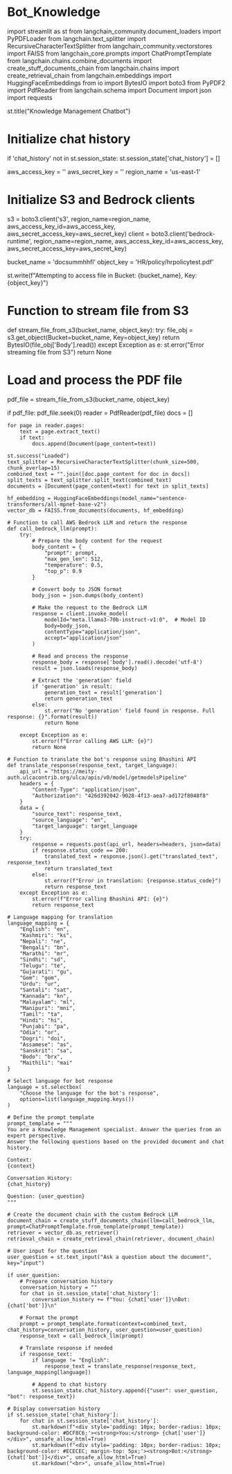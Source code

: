 # Bot_Knowledge
import streamlit as st
from langchain_community.document_loaders import PyPDFLoader
from langchain.text_splitter import RecursiveCharacterTextSplitter
from langchain_community.vectorstores import FAISS
from langchain_core.prompts import ChatPromptTemplate
from langchain.chains.combine_documents import create_stuff_documents_chain
from langchain.chains import create_retrieval_chain
from langchain.embeddings import HuggingFaceEmbeddings
from io import BytesIO
import boto3
from PyPDF2 import PdfReader
from langchain.schema import Document
import json
import requests
 
st.title("Knowledge Management Chatbot")
 
# Initialize chat history
if 'chat_history' not in st.session_state:
    st.session_state['chat_history'] = []
 
aws_access_key = ''
aws_secret_key = ''
region_name = 'us-east-1'
 
# Initialize S3 and Bedrock clients
s3 = boto3.client('s3', region_name=region_name, aws_access_key_id=aws_access_key, aws_secret_access_key=aws_secret_key)
client = boto3.client('bedrock-runtime', region_name=region_name, aws_access_key_id=aws_access_key, aws_secret_access_key=aws_secret_key)
 
bucket_name = 'docsummhhfl'
object_key = 'HR/policy/hrpolicytest.pdf'
 
st.write(f"Attempting to access file in Bucket: {bucket_name}, Key: {object_key}")
 
# Function to stream file from S3
def stream_file_from_s3(bucket_name, object_key):
    try:
        file_obj = s3.get_object(Bucket=bucket_name, Key=object_key)
        return BytesIO(file_obj['Body'].read())
    except Exception as e:
        st.error("Error streaming file from S3")
        return None
 
# Load and process the PDF file
pdf_file = stream_file_from_s3(bucket_name, object_key)
 
if pdf_file:
    pdf_file.seek(0)
    reader = PdfReader(pdf_file)
    docs = []
 
    for page in reader.pages:
        text = page.extract_text()
        if text:
            docs.append(Document(page_content=text))
 
    st.success("Loaded")
    text_splitter = RecursiveCharacterTextSplitter(chunk_size=500, chunk_overlap=15)
    combined_text = "".join([doc.page_content for doc in docs])
    split_texts = text_splitter.split_text(combined_text)
    documents = [Document(page_content=text) for text in split_texts]
 
    hf_embedding = HuggingFaceEmbeddings(model_name="sentence-transformers/all-mpnet-base-v2")
    vector_db = FAISS.from_documents(documents, hf_embedding)
 
    # Function to call AWS Bedrock LLM and return the response
    def call_bedrock_llm(prompt):
        try:
            # Prepare the body content for the request
            body_content = {
                "prompt": prompt,
                "max_gen_len": 512,
                "temperature": 0.5,
                "top_p": 0.9
            }
 
            # Convert body to JSON format
            body_json = json.dumps(body_content)
 
            # Make the request to the Bedrock LLM
            response = client.invoke_model(
                modelId="meta.llama3-70b-instruct-v1:0",  # Model ID
                body=body_json,
                contentType="application/json",
                accept="application/json"
            )
 
            # Read and process the response
            response_body = response['body'].read().decode('utf-8')
            result = json.loads(response_body)
 
            # Extract the 'generation' field
            if 'generation' in result:
                generation_text = result['generation']
                return generation_text
            else:
                st.error("No 'generation' field found in response. Full response: {}".format(result))
                return None
 
        except Exception as e:
            st.error(f"Error calling AWS LLM: {e}")
            return None
 
    # Function to translate the bot's response using Bhashini API
    def translate_response(response_text, target_language):
        api_url = "https://meity-auth.ulcacontrib.org/ulca/apis/v0/model/getmodelsPipeline"
        headers = {
            "Content-Type": "application/json",
            "Authorization": "426d392042-9028-4f13-aea7-ad172f8048f8"
        }
        data = {
            "source_text": response_text,
            "source_language": "en",
            "target_language": target_language
        }
        try:
            response = requests.post(api_url, headers=headers, json=data)
            if response.status_code == 200:
                translated_text = response.json().get("translated_text", response_text)
                return translated_text
            else:
                st.error(f"Error in translation: {response.status_code}")
                return response_text
        except Exception as e:
            st.error(f"Error calling Bhashini API: {e}")
            return response_text
 
    # Language mapping for translation
    language_mapping = {
        "English": "en",
        "Kashmiri": "ks",
        "Nepali": "ne",
        "Bengali": "bn",
        "Marathi": "mr",
        "Sindhi": "sd",
        "Telugu": "te",
        "Gujarati": "gu",
        "Gom": "gom",
        "Urdu": "ur",
        "Santali": "sat",
        "Kannada": "kn",
        "Malayalam": "ml",
        "Manipuri": "mni",
        "Tamil": "ta",
        "Hindi": "hi",
        "Punjabi": "pa",
        "Odia": "or",
        "Dogri": "doi",
        "Assamese": "as",
        "Sanskrit": "sa",
        "Bodo": "brx",
        "Maithili": "mai"
    }
 
    # Select language for bot response
    language = st.selectbox(
        "Choose the language for the bot's response",
        options=list(language_mapping.keys())
    )
 
    # Define the prompt template
    prompt_template = """
    You are a Knowledge Management specialist. Answer the queries from an expert perspective.
    Answer the following questions based on the provided document and chat history.
 
    Context:
    {context}
 
    Conversation History:
    {chat_history}
 
    Question: {user_question}
    """
 
    # Create the document chain with the custom Bedrock LLM
    document_chain = create_stuff_documents_chain(llm=call_bedrock_llm, prompt=ChatPromptTemplate.from_template(prompt_template))
    retriever = vector_db.as_retriever()
    retrieval_chain = create_retrieval_chain(retriever, document_chain)
 
    # User input for the question
    user_question = st.text_input("Ask a question about the document", key="input")
 
    if user_question:
        # Prepare conversation history
        conversation_history = ""
        for chat in st.session_state['chat_history']:
            conversation_history += f"You: {chat['user']}\nBot: {chat['bot']}\n"
 
        # Format the prompt
        prompt = prompt_template.format(context=combined_text, chat_history=conversation_history, user_question=user_question)
        response_text = call_bedrock_llm(prompt)
 
        # Translate response if needed
        if response_text:
            if language != "English":
                response_text = translate_response(response_text, language_mapping[language])
 
            # Append to chat history
            st.session_state.chat_history.append({"user": user_question, "bot": response_text})
 
    # Display conversation history
    if st.session_state['chat_history']:
        for chat in st.session_state['chat_history']:
            st.markdown(f"<div style='padding: 10px; border-radius: 10px; background-color: #DCF8C6;'><strong>You:</strong> {chat['user']}</div>", unsafe_allow_html=True)
            st.markdown(f"<div style='padding: 10px; border-radius: 10px; background-color: #ECECEC; margin-top: 5px;'><strong>Bot:</strong> {chat['bot']}</div>", unsafe_allow_html=True)
            st.markdown("<br>", unsafe_allow_html=True)
